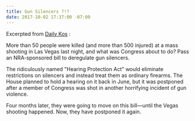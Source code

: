 ```yaml
---
title: Gun Silencers ?!?
date: 2017-10-02 17:37:00 -07:00
---
```


Excerpted from [Daily Kos](https://www.dailykos.com/) :

More than 50 people were killed (and more than 500 injured) at a mass shooting in Las Vegas last night, and what was Congress about to do? Pass an NRA-sponsored bill to deregulate gun silencers. 

The ridiculously named "Hearing Protection Act" would eliminate restrictions on silencers and instead treat them as ordinary firearms. The House planned to hold a hearing on it back in June, but it was postponed after a member of Congress was shot in another horrifying incident of gun violence. 

Four months later, they were going to move on this bill—until the Vegas shooting happened. Now, they have postponed it again. 
